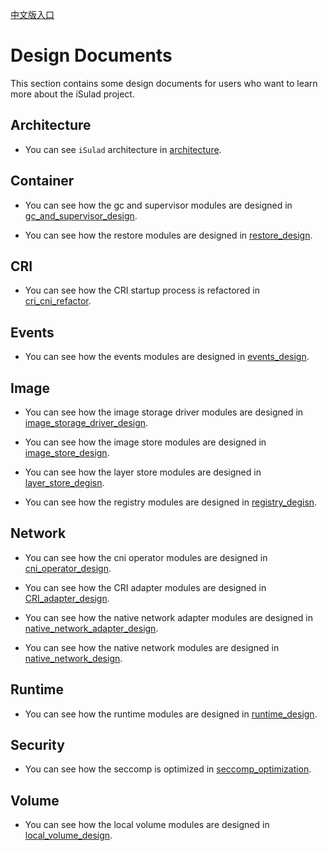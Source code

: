 [中文版入口](README_zh.md)

# Design Documents

This section contains some design documents for users who want to learn more about the iSulad project. 

## Architecture

- You can see `iSulad`  architecture in [architecture](./architecture.md).

## Container

- You can see how the gc and supervisor modules are designed in [gc_and_supervisor_design](./detailed/Container/gc_and_supervisor_design.md).

- You can see how the restore modules are designed in [restore_design](./detailed/Container/restore_design.md).

## CRI

- You can see how the CRI startup process is refactored in [cri_cni_refactor](./detailed/CRI/cri_cni_refactor_zh.md).

## Events

- You can see how the events modules are designed in [events_design](./detailed/Events/events_design.md).

## Image

- You can see how the image storage driver modules are designed in [image_storage_driver_design](./detailed/Image/image_storage_driver_design_zh.md).

- You can see how the image store modules are designed in [image_store_design](./detailed/Image/image_store_design_zh.md).

- You can see how the layer store modules are designed in [layer_store_degisn](./detailed/Image/layer_store_degisn_zh.md).

- You can see how the registry modules are designed in [registry_degisn](./detailed/Image/registry_degisn_zh.md).

## Network

- You can see how the cni operator modules are designed in [cni_operator_design](./detailed/Network/cni_operator_design_zh.md).

- You can see how the CRI adapter modules are designed in [CRI_adapter_design](./detailed/Network/CRI_adapter_design_zh.md).

- You can see how the native network adapter modules are designed in [native_network_adapter_design](./detailed/Network/native_network_adapter_design_zh.md).

- You can see how the native network modules are designed in [native_network_design](./detailed/Network/native_network_design_zh.md).

## Runtime

- You can see how the runtime modules are designed in [runtime_design](./detailed/Runtime/runtime_design.md).

## Security

- You can see how the seccomp is optimized in [seccomp_optimization](./detailed/Security/seccomp_optimization.md).

## Volume

- You can see how the local volume modules are designed in [local_volume_design](./detailed/Volume/local_volume_design.md).